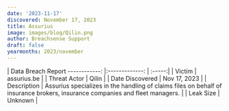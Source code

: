 ```yaml
---
date: '2023-11-17'
discovered: November 17, 2023
title: Assurius
image: images/blog/Qilin.png
author: Breachsense Support
draft: false
yearmonths: 2023/november
---
```



| Data Breach Report
------------:     |:-------------:    | :-----:|
| Victim      | assurius.be      | 
| Threat Actor      | Qilin      | 
| Date Discovered      | Nov 17, 2023      | 
| Description      | Assurius specializes in the handling of claims files on behalf of insurance brokers, insurance companies and fleet managers.      | 
| Leak Size      | Unknown      | 

